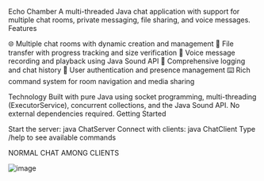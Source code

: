 Echo Chamber
A multi-threaded Java chat application with support for multiple chat rooms, private messaging, file sharing, and voice messages.
Features

🌐 Multiple chat rooms with dynamic creation and management
📁 File transfer with progress tracking and size verification
🎤 Voice message recording and playback using Java Sound API
📝 Comprehensive logging and chat history
👥 User authentication and presence management
⌨️ Rich command system for room navigation and media sharing

Technology
Built with pure Java using socket programming, multi-threading (ExecutorService), concurrent collections, and the Java Sound API. No external dependencies required.
Getting Started

Start the server: java ChatServer
Connect with clients: java ChatClient
Type /help to see available commands

NORMAL CHAT AMONG CLIENTS

![image](https://github.com/user-attachments/assets/dd504c2b-bc04-4d07-a8a4-e0a0184b0045)



